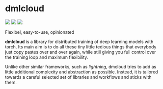 # dmlcloud
[![](https://img.shields.io/pypi/v/dmlcloud)](https://pypi.org/project/dmlcloud/)
[![](https://img.shields.io/github/actions/workflow/status/sehoffmann/dmlcloud/run_tests.yml?logo=github)](https://github.com/sehoffmann/dmlcloud/actions/workflows/run_tests.yml)
[![](https://img.shields.io/github/actions/workflow/status/sehoffmann/dmlcloud/run_linting.yml?label=lint&logo=github)](https://github.com/sehoffmann/dmlcloud/actions/workflows/run_linting.yml)

Flexibel, easy-to-use, opinionated

**dmlcloud** is a library for distributed training of deep learning models with torch. Its main aim is to do all these tiny little tedious things that everybody just copy pastes over and over again, while still giving you full control over the training loop and maximum flexibility.

Unlike other similar frameworks, such as *lightning*, dmcloud tries to add as little additional complexity and abstraction as possible. Instead, it is tailored towards a careful selected set of libraries and workflows and sticks with them.
